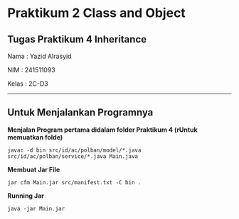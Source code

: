 # Praktikum 2 Class and Object
Tugas Praktikum 4 Inheritance
---
Nama : Yazid Alrasyid

NIM : 241511093

Kelas : 2C-D3

---

## Untuk Menjalankan Programnya
<b>Menjalan Program pertama didalam folder Praktikum 4 (rUntuk memuatkan folde)</b>

``javac -d bin src/id/ac/polban/model/*.java src/id/ac/polban/service/*.java Main.java``

<b>Membuat Jar File</b>

``jar cfm Main.jar src/manifest.txt -C bin .``

<b>Running Jar</b>

``java -jar Main.jar``